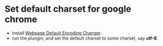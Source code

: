 # Set default charset for google chrome
- install [Webpage Default Encoding Changer](https://chrome.google.com/webstore/search/Webpage%20Default%20Encoding%20Changer).
- run the plungin, and set the default charset to some charset, say **utf-8**.
